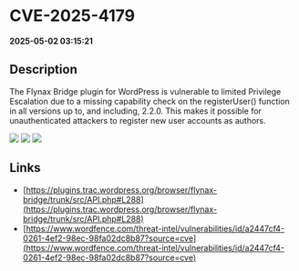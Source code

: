 # CVE-2025-4179

**2025-05-02 03:15:21**

## Description
The Flynax Bridge plugin for WordPress is vulnerable to limited Privilege Escalation due to a missing capability check on the registerUser() function in all versions up to, and including, 2.2.0. This makes it possible for unauthenticated attackers to register new user accounts as authors.

![](https://img.shields.io/static/v1?label=Score&message=7.3&color=red)
![](https://img.shields.io/static/v1?label=Severity&message=HIGH&color=red)
![](https://img.shields.io/static/v1?label=CWE&message=Auth&color=green)

## Links
- [https://plugins.trac.wordpress.org/browser/flynax-bridge/trunk/src/API.php#L288](https://plugins.trac.wordpress.org/browser/flynax-bridge/trunk/src/API.php#L288)
- [https://www.wordfence.com/threat-intel/vulnerabilities/id/a2447cf4-0261-4ef2-98ec-98fa02dc8b87?source=cve](https://www.wordfence.com/threat-intel/vulnerabilities/id/a2447cf4-0261-4ef2-98ec-98fa02dc8b87?source=cve)
